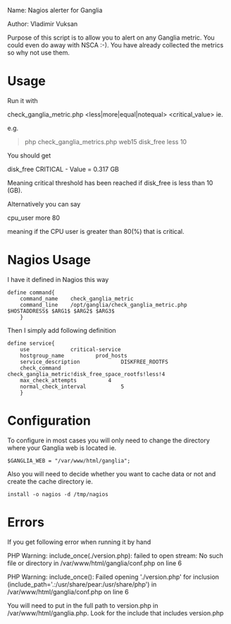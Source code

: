 Name: Nagios alerter for Ganglia

Author: Vladimir Vuksan

Purpose of this script is to allow you to alert on any Ganglia metric. 
You could even do away with NSCA :-). You have already collected the
metrics so why not use them.

# Usage 

Run it with

check_ganglia_metric.php <hostname> <metric> <less|more|equal|notequal> <critical_value> ie.

e.g.

> php check_ganglia_metrics.php web15 disk_free less 10

You should get 

disk_free CRITICAL - Value = 0.317 GB

Meaning critical threshold has been reached if disk_free is less than 10 (GB).

Alternatively you can say

cpu_user more 80

meaning if the CPU user is greater than 80(%) that is critical.
 
# Nagios Usage

I have it defined in Nagios this way

    define command{
        command_name    check_ganglia_metric
        command_line  	/opt/ganglia/check_ganglia_metric.php $HOSTADDRESS$ $ARG1$ $ARG2$ $ARG3$
        }

Then I simply add following definition

    define service{
        use				critical-service
        hostgroup_name			prod_hosts
        service_description             DISKFREE_ROOTFS
        check_command			check_ganglia_metric!disk_free_space_rootfs!less!4
        max_check_attempts         	4
        normal_check_interval         	5
        }


# Configuration

To configure in most cases you will only need to change the directory where your Ganglia
web is located ie.

    $GANGLIA_WEB = "/var/www/html/ganglia";

Also you will need to decide whether you want to cache data or not and create the cache directory
ie.

    install -o nagios -d /tmp/nagios


# Errors

If you get following error when running it by hand

PHP Warning:  include_once(./version.php): failed to open stream: No such file or directory in /var/www/html/ganglia/conf.php on line 6

PHP Warning:  include_once(): Failed opening './version.php' for inclusion (include_path='.:/usr/share/pear:/usr/share/php') in /var/www/html/ganglia/conf.php on line 6

You will need to put in the full path to version.php in /var/www/html/ganglia.php. Look for the
include that includes version.php

